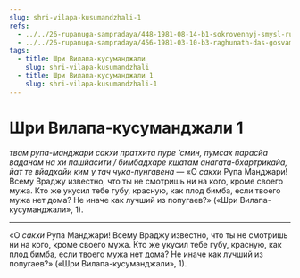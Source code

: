 ```yaml
---
slug: shri-vilapa-kusumandzhali-1
refs:
  - ../../26-rupanuga-sampradaya/448-1981-08-14-b1-sokrovennyj-smysl-rupanuga-sampradai.md
  - ../../26-rupanuga-sampradaya/456-1981-03-10-b3-raghunath-das-gosvami-o-rupe-gosvami-kak-guru-raga-margi.md
tags:
  - title: Шри Вилапа-кусуманджали
    slug: shri-vilapa-kusumandzhali
  - title: Шри Вилапа-кусуманджали 1
    slug: shri-vilapa-kusumandzhali-1
---
```


# Шри Вилапа-кусуманджали 1

*твам рупа-манджари сакхи пратхита пуре ’смин, пумсах парасйа ваданам на хи пашйасити / бимбадхаре кшатам анагата-бхартрикайа, йат те вйадхайи ким у тач чука-пунгавена* — «О *сакхи* Рупа Манджари! Всему Враджу известно, что ты не смотришь ни на кого, кроме своего мужа. Кто же укусил тебе губу, красную, как плод бимба, если твоего мужа нет дома? Не иначе как лучший из попугаев?» («Шри Вилапа-кусуманджали», 1).

---

«О *сакхи* Рупа Манджари! Всему Враджу известно, что ты не смотришь ни на кого, кроме своего мужа. Кто же укусил тебе губу, красную, как плод бимба, если твоего мужа нет дома? Не иначе как лучший из попугаев?» («Шри Вилапа-кусуманджали», 1).
